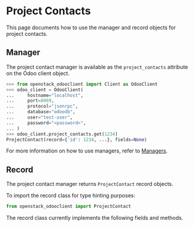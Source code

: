 # Project Contacts

This page documents how to use the manager and record objects
for project contacts.

## Manager

The project contact manager is available as the `project_contacts`
attribute on the Odoo client object.

```python
>>> from openstack_odooclient import Client as OdooClient
>>> odoo_client = OdooClient(
...     hostname="localhost",
...     port=8069,
...     protocol="jsonrpc",
...     database="odoodb",
...     user="test-user",
...     password="<password>",
... )
>>> odoo_client.project_contacts.get(1234)
ProjectContact(record={'id': 1234, ...}, fields=None)
```

For more information on how to use managers, refer to [Managers](index.md).

## Record

The project contact manager returns `ProjectContact` record objects.

To import the record class for type hinting purposes:

```python
from openstack_odooclient import ProjectContact
```

The record class currently implements the following fields and methods.
